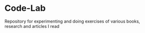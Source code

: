 # Code-Lab
Repository for experimenting and doing exercises of various books, research and articles I read
